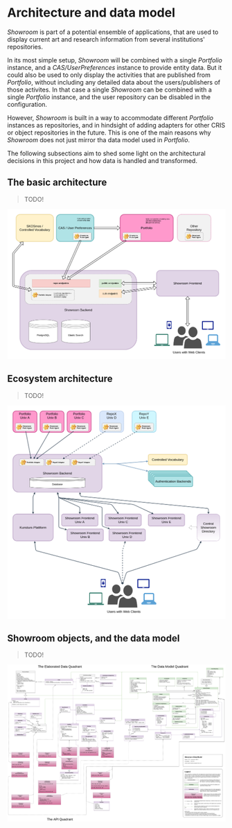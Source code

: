 # Architecture and data model

*Showroom* is part of a potential ensemble of applications, that are used to display
current art and research information from several institutions' repositories.

In its most simple setup, *Showroom* will be combined with a single *Portfolio*
instance, and a *CAS/UserPreferences* instance to provide entity data. But it could
also be used to only display the activities that are published from *Portfolio*,
without including any detailed data about the users/publishers of those activites.
In that case a single *Showroom* can be combined with a single *Portfolio* instance,
and the user repository can be disabled in the configuration.

However, *Showroom* is built in a way to accommodate different *Portfolio*
instances as repositories, and in hindsight of adding adapters for other
CRIS or object repositories in the future. This is one of the main reasons why
*Showroom* does not just mirror tha data model used in *Portfolio*.

The following subsections aim to shed some light on the architectural decisions
in this project and how data is handled and transformed.

## The basic architecture

> TODO!

![Showroom Backend Architecture Diagram](showroom-backend-architecture.png)



## Ecosystem architecture

> TODO!

![Showroom Ecosystem Architecture Diagram](showroom-ecosystem-architecture.drawio.png)


## Showroom objects, and the data model

> TODO!

![Showroom Data Model Diagram](showroom-model-classes.png)

